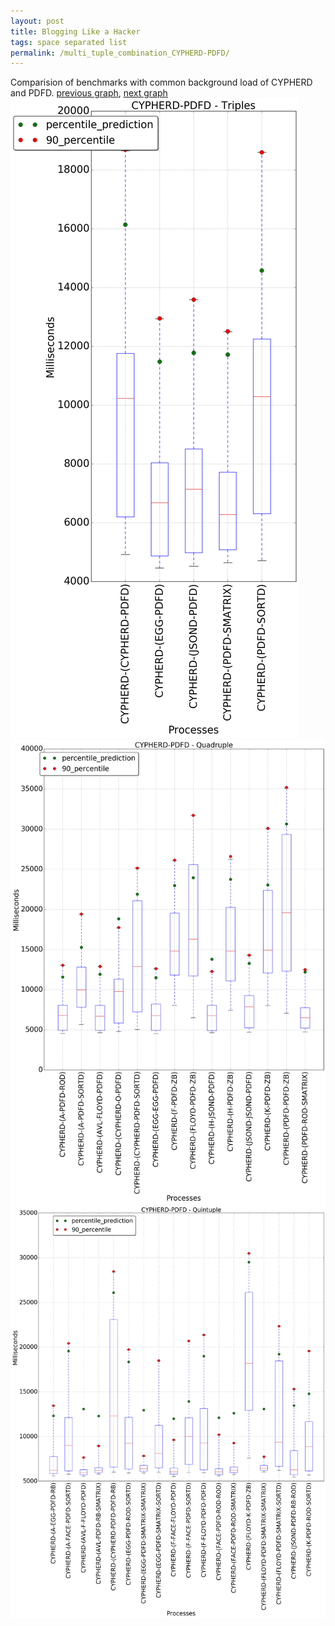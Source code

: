 ```yaml
---
layout: post
title: Blogging Like a Hacker
tags: space separated list
permalink: /multi_tuple_combination_CYPHERD-PDFD/
---
```


Comparision of benchmarks with common background load of CYPHERD and PDFD.
[previous graph](../multi_tuple_combination_CYPHERD-O/), [next graph](../multi_tuple_combination_CYPHERD-RB/)
![graph figure](./images/triple/CYPHERD/CYPHERD-PDFD_box.png)![graph figure](./images/quadruple/CYPHERD/CYPHERD-PDFD_box.png)![graph figure](./images/quintuple/CYPHERD/CYPHERD-PDFD_box.png)